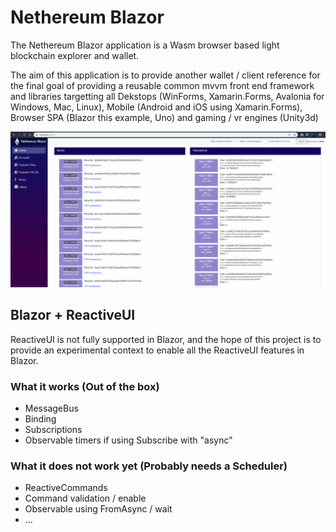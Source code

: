 # Nethereum Blazor

The Nethereum Blazor application is a Wasm browser based light blockchain explorer and wallet.

The aim of this application is to provide another wallet / client reference for the final goal of providing a reusable common mvvm front end framework and libraries targetting all Dekstops (WinForms, Xamarin.Forms, Avalonia for Windows, Mac, Linux), Mobile (Android and iOS using Xamarin.Forms), Browser SPA (Blazor this example, Uno) and gaming / vr engines (Unity3d)


![Nethereum Blazor](Screenshots/NethereumBlazorDemo.gif "Nethereum Blazor")


## Blazor + ReactiveUI
ReactiveUI is not fully supported in Blazor, and the hope of this project is to provide an experimental context to enable all the ReactiveUI features in Blazor.

### What it works (Out of the box)
- MessageBus
- Binding
- Subscriptions
- Observable timers if using Subscribe with "async"

### What it does not work yet (Probably needs a Scheduler)
- ReactiveCommands
- Command validation / enable
- Observable using FromAsync / wait 
- ...
